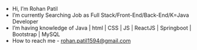 - Hi, I’m Rohan Patil
- I’m currently Searching Job as Full Stack/Front-End/Back-End/K=Java Developer
- I’m having knowledge of Java | html | CSS | JS | ReactJS | Springboot | Bootstrap | MySQL
- How to reach me - rohan.patil1594@gmail.com



